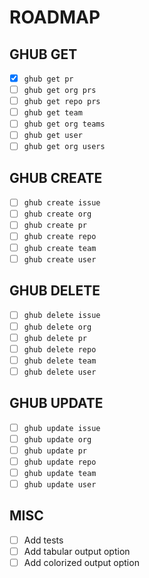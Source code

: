 # ROADMAP

## GHUB GET
- [x] `ghub get pr`
- [ ] `ghub get org prs`
- [ ] `ghub get repo prs`
- [ ] `ghub get team`
- [ ] `ghub get org teams`
- [ ] `ghub get user`
- [ ] `ghub get org users`

## GHUB CREATE
- [ ] `ghub create issue`
- [ ] `ghub create org`
- [ ] `ghub create pr`
- [ ] `ghub create repo`
- [ ] `ghub create team`
- [ ] `ghub create user`

## GHUB DELETE
- [ ] `ghub delete issue`
- [ ] `ghub delete org`
- [ ] `ghub delete pr`
- [ ] `ghub delete repo`
- [ ] `ghub delete team`
- [ ] `ghub delete user`

## GHUB UPDATE
- [ ] `ghub update issue`
- [ ] `ghub update org`
- [ ] `ghub update pr`
- [ ] `ghub update repo`
- [ ] `ghub update team`
- [ ] `ghub update user`

## MISC
- [ ] Add tests
- [ ] Add tabular output option
- [ ] Add colorized output option
